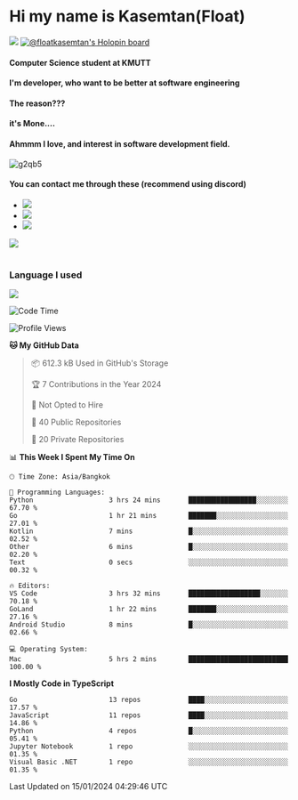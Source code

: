 # Hi my name is Kasemtan(Float)
![](https://64.media.tumblr.com/9c2a8f831efe8da556ffbf89cebb52c9/b86c1ab833a37e32-93/s1280x1920/d000dc22f75df64be2bc150f5fa69c4f6df6bb07.gifv)
[![@floatkasemtan's Holopin board](https://holopin.me/floatkasemtan)](https://holopin.io/@floatkasemtan)
#### Computer Science student at KMUTT
#### I'm developer, who want to be better at software engineering
#### The reason???
#### it's Mone.... 
#### Ahmmm I love, and interest in software development field.
![g2qb5](https://user-images.githubusercontent.com/69688279/175812510-9235eaf7-72f7-40d3-b163-56efa9aa5c6b.gif)

#### You can contact me through these (recommend using discord)
- [![](https://img.shields.io/badge/Discord-5865F2?logo=Discord&logoColor=white)](https://discordapp.com/users/278155096225742848)
- [![](https://img.shields.io/badge/Facebook-1877F2?logo=facebook&logoColor=white)](https://www.facebook.com/float.teavasirichokchai/)
- [![](https://img.shields.io/badge/linkedin-0A66C2?logo=linkedin&logoColor=white)](https://www.linkedin.com/in/floatkasemtan/)

[![](https://github-readme-stats.vercel.app/api?username=FloatKasemtan&show_icons=true&theme=nightowl)]()
#
### Language I used
[![](https://github-readme-stats.vercel.app/api/top-langs/?username=FloatKasemtan&layout=compact&theme=nightowl)]()
<!--START_SECTION:waka-->
![Code Time](http://img.shields.io/badge/Code%20Time-1%2C238%20hrs%2051%20mins-blue)

![Profile Views](http://img.shields.io/badge/Profile%20Views-4-blue)

**🐱 My GitHub Data** 

> 📦 612.3 kB Used in GitHub's Storage 
 > 
> 🏆 7 Contributions in the Year 2024
 > 
> 🚫 Not Opted to Hire
 > 
> 📜 40 Public Repositories 
 > 
> 🔑 20 Private Repositories 
 > 
📊 **This Week I Spent My Time On** 

```text
🕑︎ Time Zone: Asia/Bangkok

💬 Programming Languages: 
Python                   3 hrs 24 mins       █████████████████░░░░░░░░   67.70 % 
Go                       1 hr 21 mins        ███████░░░░░░░░░░░░░░░░░░   27.01 % 
Kotlin                   7 mins              █░░░░░░░░░░░░░░░░░░░░░░░░   02.52 % 
Other                    6 mins              █░░░░░░░░░░░░░░░░░░░░░░░░   02.20 % 
Text                     0 secs              ░░░░░░░░░░░░░░░░░░░░░░░░░   00.32 % 

🔥 Editors: 
VS Code                  3 hrs 32 mins       ██████████████████░░░░░░░   70.18 % 
GoLand                   1 hr 22 mins        ███████░░░░░░░░░░░░░░░░░░   27.16 % 
Android Studio           8 mins              █░░░░░░░░░░░░░░░░░░░░░░░░   02.66 % 

💻 Operating System: 
Mac                      5 hrs 2 mins        █████████████████████████   100.00 % 
```

**I Mostly Code in TypeScript** 

```text
Go                       13 repos            ████░░░░░░░░░░░░░░░░░░░░░   17.57 % 
JavaScript               11 repos            ████░░░░░░░░░░░░░░░░░░░░░   14.86 % 
Python                   4 repos             █░░░░░░░░░░░░░░░░░░░░░░░░   05.41 % 
Jupyter Notebook         1 repo              ░░░░░░░░░░░░░░░░░░░░░░░░░   01.35 % 
Visual Basic .NET        1 repo              ░░░░░░░░░░░░░░░░░░░░░░░░░   01.35 % 
```




 Last Updated on 15/01/2024 04:29:46 UTC
<!--END_SECTION:waka-->
<!--
**FloatKasemtan/FloatKasemtan** is a ✨ _special_ ✨ repository because its `README.md` (this file) appears on your GitHub profile.

Here are some ideas to get you started:

- 🔭 I’m currently working on ...
- 🌱 I’m currently learning ...
- 👯 I’m looking to collaborate on ...
- 🤔 I’m looking for help with ...
- 💬 Ask me about ...
- 📫 How to reach me: ...
- 😄 Pronouns: ...
- ⚡ Fun fact: ...
-->
